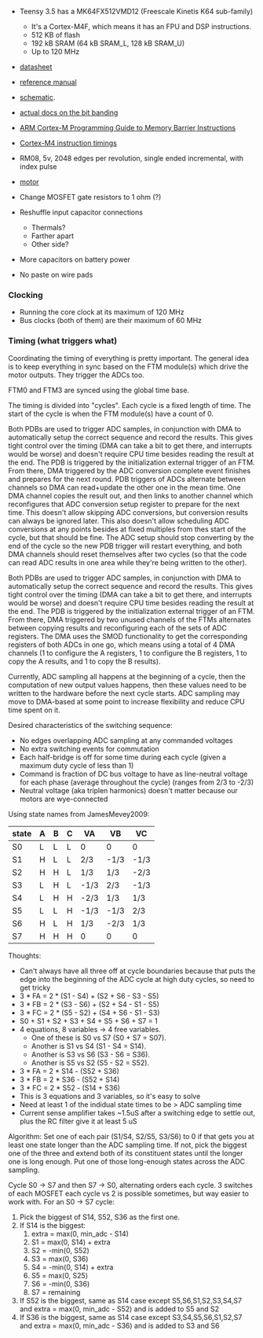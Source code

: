 * Teensy 3.5 has a MK64FX512VMD12 (Freescale Kinetis K64 sub-family)
    * It's a Cortex-M4F, which means it has an FPU and DSP instructions.
    * 512 KB of flash
    * 192 kB SRAM (64 kB SRAM\_L, 128 kB SRAM\_U)
    * Up to 120 MHz
* [datasheet](http://cache.freescale.com/files/microcontrollers/doc/data_sheet/K64P144M120SF5.pdf)
* [reference manual](http://cache.nxp.com/assets/documents/data/en/reference-manuals/K64P144M120SF5RM.pdf)
* [schematic](https://www.pjrc.com/teensy/schematic.html).
* [actual docs on the bit banding](http://infocenter.arm.com/help/index.jsp?topic=/com.arm.doc.ddi0439b/Behcjiic.html)
* [ARM Cortex-M Programming Guide to Memory Barrier Instructions](https://static.docs.arm.com/dai0321/a/DAI0321A_programming_guide_memory_barriers_for_m_profile.pdf)
* [Cortex-M4 instruction timings](http://infocenter.arm.com/help/index.jsp?topic=/com.arm.doc.ddi0439b/CHDDIGAC.html)
* RM08, 5v, 2048 edges per revolution, single ended incremental, with index pulse
* [motor](https://hobbyking.com/en_us/turnigy-aquastar-t20-3t-730kv-1280kv-water-cooled-brushless-motor.html)

* Change MOSFET gate resistors to 1 ohm (?)
* Reshuffle input capacitor connections
    * Thermals?
    * Farther apart
    * Other side?
* More capacitors on battery power
* No paste on wire pads

### Clocking
* Running the core clock at its maximum of 120 MHz
* Bus clocks (both of them) are their maximum of 60 MHz

### Timing (what triggers what)
Coordinating the timing of everything is pretty important. The general idea is
to keep everything in sync based on the FTM module(s) which drive the motor
outputs. They trigger the ADCs too.

FTM0 and FTM3 are synced using the global time base.

The timing is divided into "cycles". Each cycle is a fixed length of time.
The start of the cycle is when the FTM module(s) have a count of 0.

Both PDBs are used to trigger ADC samples, in conjunction with DMA to
automatically setup the correct sequence and record the results. This gives
tight control over the timing (DMA can take a bit to get there, and interrupts
would be worse) and doesn't require CPU time besides reading the result at the
end.
The PDB is triggered by the initialization external trigger of an FTM.
From there, DMA triggered by the ADC conversion complete event finishes and
prepares for the next round.
PDB triggers of ADCs alternate between channels so DMA can read+update the other
one in the mean time.
One DMA channel copies the result out, and then links to another channel which
reconfigures that ADC conversion setup register to prepare for the next time.
This doesn't allow skipping ADC conversions, but conversion results can always
be ignored later.
This also doesn't allow scheduling ADC conversions at any points besides at
fixed multiples from thes start of the cycle, but that should be fine.
The ADC setup should stop converting by the end of the cycle so the new PDB
trigger will restart everything, and both DMA channels should reset themselves
after two cycles (so that the code can read ADC results in one area while
they're being written to the other).

Both PDBs are used to trigger ADC samples, in conjunction with DMA to
automatically setup the correct sequence and record the results. This gives
tight control over the timing (DMA can take a bit to get there, and interrupts
would be worse) and doesn't require CPU time besides reading the result at the
end.
The PDB is triggered by the initialization external trigger of an FTM.
From there, DMA triggered by two unused channels of the FTMs alternates between
copying results and reconfiguring each of the sets of ADC registers.
The DMA uses the SMOD functionality to get the corresponding registers of both
ADCs in one go, which means using a total of 4 DMA channels (1 to configure the
A registers, 1 to configure the B registers, 1 to copy the A results, and 1 to
copy the B results).

Currently, ADC sampling all happens at the beginning of a cycle, then the
computation of new output values happens, then these values need to be
written to the hardware before the next cycle starts.
ADC sampling may move to DMA-based at some point to increase flexibility and
reduce CPU time spent on it.

Desired characteristics of the switching sequence:
* No edges overlapping ADC sampling at any commanded voltages
* No extra switching events for commutation
* Each half-bridge is off for some time during each cycle (given a maximum duty
  cycle of less than 1)
* Command is fraction of DC bus voltage to have as line-neutral voltage for each
  phase (average throughout the cycle) (ranges from 2/3 to -2/3)
* Neutral voltage (aka triplen harmonics) doesn't matter because our motors are
  wye-connected

Using state names from JamesMevey2009:

| state | A | B | C | VA   | VB   | VC   |
| ----- | - | - | - | ---- | ---- | ---- |
| S0    | L | L | L | 0    | 0    | 0    |
| S1    | H | L | L | 2/3  | -1/3 | -1/3 |
| S2    | H | H | L | 1/3  | 1/3  | -2/3 |
| S3    | L | H | L | -1/3 | 2/3  | -1/3 |
| S4    | L | H | H | -2/3 | 1/3  | 1/3  |
| S5    | L | L | H | -1/3 | -1/3 | 2/3  |
| S6    | H | L | H | 1/3  | -2/3 | 1/3  |
| S7    | H | H | H | 0    | 0    | 0    |

Thoughts:
* Can't always have all three off at cycle boundaries because that puts the edge
  into the beginning of the ADC cycle at high duty cycles, so need to get tricky
* 3 * FA = 2 * (S1 - S4) + (S2 + S6 - S3 - S5)
* 3 * FB = 2 * (S3 - S6) + (S2 + S4 - S1 - S5)
* 3 * FC = 2 * (S5 - S2) + (S4 + S6 - S1 - S3)
* S0 + S1 + S2 + S3 + S4 + S5 + S6 + S7 = 1
* 4 equations, 8 variables -> 4 free variables.
    * One of these is S0 vs S7 (S0 + S7 = S07).
    * Another is S1 vs S4 (S1 - S4 = S14).
    * Another is S3 vs S6 (S3 - S6 = S36).
    * Another is S5 vs S2 (S5 - S2 = S52).
* 3 * FA = 2 * S14 - (S52 + S36)
* 3 * FB = 2 * S36 - (S52 + S14)
* 3 * FC = 2 * S52 - (S14 + S36)
* This is 3 equations and 3 variables, so it's easy to solve
* Need at least 1 of the indidual state times to be > ADC sampling time
* Current sense amplifier takes ~1.5uS after a switching edge to settle out,
  plus the RC filter give it at least 5 uS

Algorithm: Set one of each pair (S1/S4, S2/S5, S3/S6) to 0 if that gets you at
least one state longer than the ADC sampling time. If not, pick the biggest one
of the three and extend both of its constituent states until the longer one is
long enough. Put one of those long-enough states across the ADC sampling.

Cycle S0 -> S7 and then S7 -> S0, alternating orders each cycle. 3 switches of
each MOSFET each cycle vs 2 is possible sometimes, but way easier to work with.
For an S0 -> S7 cycle:
1. Pick the biggest of S14, S52, S36 as the first one.
2. If S14 is the biggest:
    1. extra = max(0, min\_adc - S14)
    2. S1 = max(0, S14) + extra
    3. S2 = -min(0, S52)
    4. S3 = max(0, S36)
    5. S4 = -min(0, S14) + extra
    6. S5 = max(0, S25)
    7. S6 = -min(0, S36)
    8. S7 = remaining
3. If S52 is the biggest, same as S14 case except S5,S6,S1,S2,S3,S4,S7 and
   extra = max(0, min\_adc - S52) and is added to S5 and S2
4. If S36 is the biggest, same as S14 case except S3,S4,S5,S6,S1,S2,S7 and
   extra = max(0, min\_adc - S36) and is added to S3 and S6
